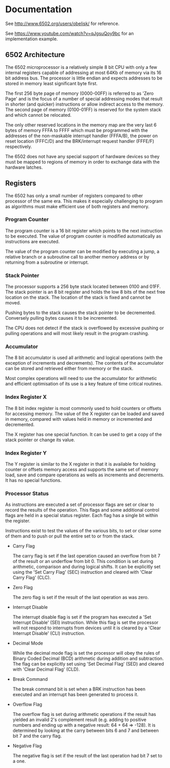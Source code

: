 # Documentation

See http://www.6502.org/users/obelisk/ for reference.

See https://www.youtube.com/watch?v=qJgsuQoy9bc for an implementation example.

## 6502 Architecture

The 6502 microprocessor is a relatively simple 8 bit CPU with only a few internal registers capable of addressing at most 64Kb of memory via its 16 bit address bus. The processor is little endian and expects addresses to be stored in memory least significant byte first.

The first 256 byte page of memory (0000-00FF) is referred to as 'Zero Page' and is the focus of a number of special addressing modes that result in shorter (and quicker) instructions or allow indirect access to the memory. The second page of memory (0100-01FF) is reserved for the system stack and which cannot be relocated.

The only other reserved locations in the memory map are the very last 6 bytes of memory FFFA to FFFF which must be programmed with the addresses of the non-maskable interrupt handler (FFFA/B), the power on reset location (FFFC/D) and the BRK/interrupt request handler (FFFE/F) respectively.

The 6502 does not have any special support of hardware devices so they must be mapped to regions of memory in order to exchange data with the hardware latches.
  
## Registers

The 6502 has only a small number of registers compared to other processor of the same era. This makes it especially challenging to program as algorithms must make efficient use of both registers and memory.

### Program Counter

The program counter is a 16 bit register which points to the next instruction to be executed. The value of program counter is modified automatically as instructions are executed.

The value of the program counter can be modified by executing a jump, a relative branch or a subroutine call to another memory address or by returning from a subroutine or interrupt.

### Stack Pointer

The processor supports a 256 byte stack located between 0100 and 01FF. The stack pointer is an 8 bit register and holds the low 8 bits of the next free location on the stack. The location of the stack is fixed and cannot be moved.

Pushing bytes to the stack causes the stack pointer to be decremented. Conversely pulling bytes causes it to be incremented.

The CPU does not detect if the stack is overflowed by excessive pushing or pulling operations and will most likely result in the program crashing.

### Accumulator

The 8 bit accumulator is used all arithmetic and logical operations (with the exception of increments and decrements). The contents of the accumulator can be stored and retrieved either from memory or the stack.

Most complex operations will need to use the accumulator for arithmetic and efficient optimisation of its use is a key feature of time critical routines.

### Index Register X

The 8 bit index register is most commonly used to hold counters or offsets for accessing memory. The value of the X register can be loaded and saved in memory, compared with values held in memory or incremented and decremented.

The X register has one special function. It can be used to get a copy of the stack pointer or change its value.

### Index Register Y

The Y register is similar to the X register in that it is available for holding counter or offsets memory access and supports the same set of memory load, save and compare operations as wells as increments and decrements. It has no special functions.

### Processor Status

As instructions are executed a set of processor flags are set or clear to record the results of the operation. This flags and some additional control flags are held in a special status register. Each flag has a single bit within the register.

Instructions exist to test the values of the various bits, to set or clear some of them and to push or pull the entire set to or from the stack.

- Carry Flag

    The carry flag is set if the last operation caused an overflow from bit 7 of the result or an underflow from bit 0. This condition is set during arithmetic, comparison and during logical shifts. It can be explicitly set using the 'Set Carry Flag' (SEC) instruction and cleared with 'Clear Carry Flag' (CLC).

- Zero Flag

    The zero flag is set if the result of the last operation as was zero.

- Interrupt Disable

    The interrupt disable flag is set if the program has executed a 'Set Interrupt Disable' (SEI) instruction. While this flag is set the processor will not respond to interrupts from devices until it is cleared by a 'Clear Interrupt Disable' (CLI) instruction.

- Decimal Mode

    While the decimal mode flag is set the processor will obey the rules of Binary Coded Decimal (BCD) arithmetic during addition and subtraction. The flag can be explicitly set using 'Set Decimal Flag' (SED) and cleared with 'Clear Decimal Flag' (CLD).

- Break Command

    The break command bit is set when a BRK instruction has been executed and an interrupt has been generated to process it.

- Overflow Flag

    The overflow flag is set during arithmetic operations if the result has yielded an invalid 2's complement result (e.g. adding to positive numbers and ending up with a negative result: 64 + 64 => -128). It is determined by looking at the carry between bits 6 and 7 and between bit 7 and the carry flag.

- Negative Flag

    The negative flag is set if the result of the last operation had bit 7 set to a one.
